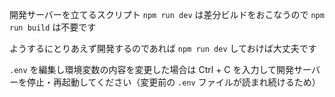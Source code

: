 開発サーバーを立てるスクリプト `npm run dev` は差分ビルドをおこなうので `npm run build` は不要です

ようするにとりあえず開発するのであれば `npm run dev` しておけば大丈夫です

`.env` を編集し環境変数の内容を変更した場合は Ctrl + C を入力して開発サーバーを停止・再起動してください（変更前の `.env` ファイルが読まれ続けるため）